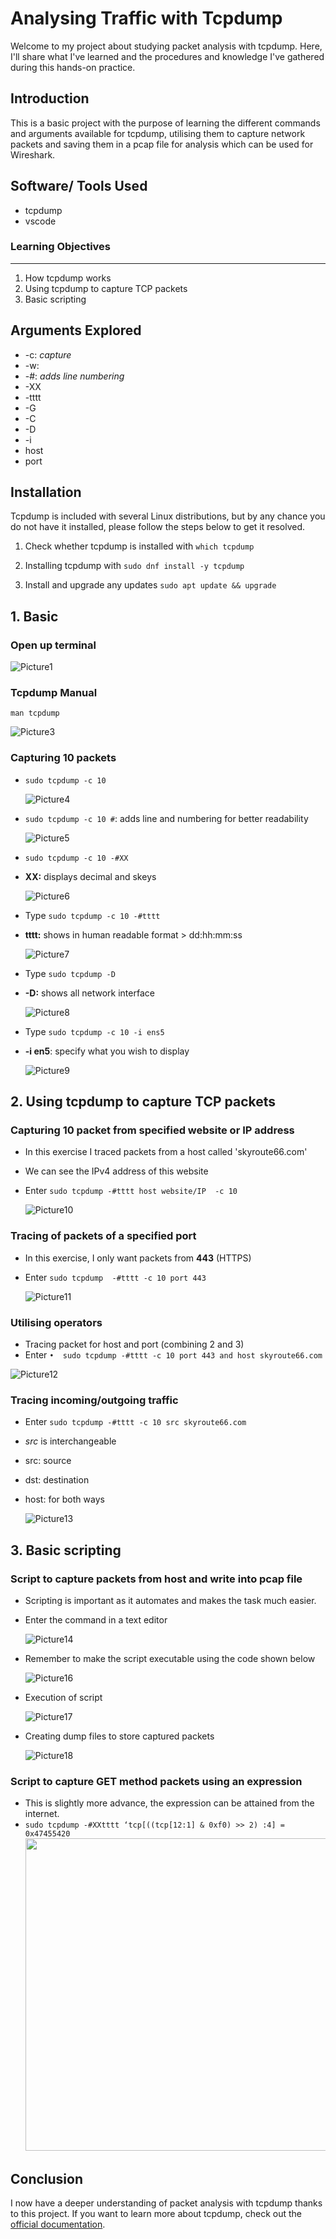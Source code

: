 # Analysing Traffic with Tcpdump
Welcome to my project about studying packet analysis with tcpdump. Here, I'll share what I've learned and the procedures and knowledge I've gathered during this hands-on practice.

## Introduction
This is a basic project with the purpose of learning the different commands and arguments available for tcpdump, utilising them to capture network packets and saving them in a pcap file for analysis which can be used for Wireshark.

## Software/ Tools Used
- tcpdump
- vscode

### Learning Objectives
---
1. How tcpdump works
2. Using tcpdump to capture TCP packets
3. Basic scripting

## Arguments Explored
- -c: *capture*
- -w: 
- -#: *adds line numbering*
- -XX
- -tttt
- -G
- -C
- -D
- -i
- host
- port

## Installation
Tcpdump is included with several Linux distributions, but by any chance you do not have it installed, please follow the steps below to get it resolved.

1. Check whether tcpdump is installed with
  `which tcpdump`

2. Installing tcpdump with
`sudo dnf install -y tcpdump`

3. Install and upgrade any updates
`sudo apt update && upgrade`

## 1. Basic
### Open up terminal
  ![Picture1](https://github.com/Ammarisanewbie/tcpdump/assets/108499824/c3087b76-58c2-4d13-8fab-752b4cb51148)

### Tcpdump Manual 
`man tcpdump`

  ![Picture3](https://github.com/Ammarisanewbie/tcpdump/assets/108499824/3e899ad0-3125-405f-a6aa-954f2855f9cd)


### Capturing 10 packets
- `sudo tcpdump -c 10`

  ![Picture4](https://github.com/Ammarisanewbie/tcpdump/assets/108499824/b1390383-1742-4937-ade8-11d915965487)

- `sudo tcpdump -c 10 #`: adds line and numbering for better readability

  ![Picture5](https://github.com/Ammarisanewbie/tcpdump/assets/108499824/319b5b10-51d2-4472-9e8d-cec126cd0779)

- `sudo tcpdump -c 10 -#XX` 
- **XX:** displays decimal and skeys

  ![Picture6](https://github.com/Ammarisanewbie/tcpdump/assets/108499824/54dcc5b2-0ff0-4ca2-b12f-0bbde4262f58)

- Type `sudo tcpdump -c 10 -#tttt`
- **tttt:** shows in human readable format > dd:hh:mm:ss 

  ![Picture7](https://github.com/Ammarisanewbie/tcpdump/assets/108499824/5649ac85-67a6-4cf8-a890-693f2f00f2c0)

- Type `sudo tcpdump -D`
- **-D:** shows all network interface

  ![Picture8](https://github.com/Ammarisanewbie/tcpdump/assets/108499824/fef14c2b-ea1f-47d0-a53c-f1b311dcabb4)

- Type `sudo tcpdump -c 10 -i ens5 `
- **-i en5**: specify what you wish to display

  ![Picture9](https://github.com/Ammarisanewbie/tcpdump/assets/108499824/58bcae1f-305e-42f7-81aa-3ad283a19f03)

## 2. Using tcpdump to capture TCP packets
### Capturing 10 packet from specified website or IP address
- In this exercise I traced packets from a host called 'skyroute66.com'
- We can see the IPv4 address of this website
- Enter `sudo tcpdump -#tttt host website/IP  -c 10`

  ![Picture10](https://github.com/Ammarisanewbie/tcpdump/assets/108499824/4474aff6-3ada-40b8-97be-0d0974ebe655)

### Tracing of packets of a specified port
- In this exercise, I only want packets from **443** (HTTPS)
- Enter `sudo tcpdump  -#tttt -c 10 port 443`
  
  ![Picture11](https://github.com/Ammarisanewbie/tcpdump/assets/108499824/d211fc7e-c9a8-4138-a93d-3a74d42bb488)

### Utilising operators
- Tracing packet for host and port (combining 2 and 3)
- Enter `•	sudo tcpdump -#tttt -c 10 port 443 and host skyroute66.com`

![Picture12](https://github.com/Ammarisanewbie/tcpdump/assets/108499824/c8dba2a2-9fc0-4f4a-9991-f57ef9af9785)

### Tracing incoming/outgoing traffic
- Enter `sudo tcpdump -#tttt -c 10 src skyroute66.com`
- _src_ is interchangeable
- src: source
- dst: destination
- host: for both ways

  ![Picture13](https://github.com/Ammarisanewbie/tcpdump/assets/108499824/e1c13eef-4942-460a-bc38-4ae0ff06b5cd)

## 3. Basic scripting
### Script to capture packets from host and write into pcap file
- Scripting is important as it automates and makes the task much easier.
- Enter the command in a text editor
  
  ![Picture14](https://github.com/Ammarisanewbie/tcpdump/assets/108499824/de940eba-e128-44a6-8808-ff0aabbcb7ad)

- Remember to make the script executable using the code shown below

  ![Picture16](https://github.com/Ammarisanewbie/tcpdump/assets/108499824/dcb7f89e-7702-438b-97dc-c711ca8089eb)

- Execution of script

  ![Picture17](https://github.com/Ammarisanewbie/tcpdump/assets/108499824/9b6b4978-70f3-4327-b08e-3bc6ee25aea4)

- Creating dump files to store captured packets

  ![Picture18](https://github.com/Ammarisanewbie/tcpdump/assets/108499824/91815b44-c5ae-4653-b5ea-dde503105df6)

### Script to capture GET method packets using an expression
- This is slightly more advance, the expression can be attained from the internet.
- `sudo tcpdump -#XXtttt ‘tcp[((tcp[12:1] & 0xf0) >> 2) :4] = 0x47455420` 
  <img src="https://github.com/Ammarisanewbie/tcpdump/assets/108499824/fe02b641-b2aa-4048-8ebd-054cbc6e4d8a" height="500">

## Conclusion
I now have a deeper understanding of packet analysis with tcpdump thanks to this project. If you want to learn more about tcpdump, check out the [official documentation](https://www.tcpdump.org/manpages/tcpdump.1.html).






